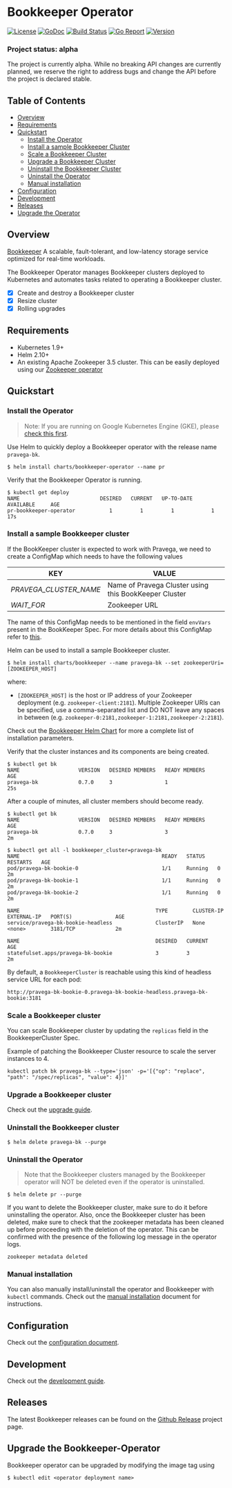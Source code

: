 # Bookkeeper Operator

 [![License](https://img.shields.io/badge/License-Apache%202.0-blue.svg)](https://opensource.org/licenses/Apache-2.0) [![GoDoc](https://godoc.org/github.com/pravega/bookkeeper-operator?status.svg)](https://godoc.org/github.com/pravega/bookkeeper-operator) [![Build Status](https://travis-ci.org/pravega/bookkeeper-operator.svg?branch=master)](https://travis-ci.org/pravega/bookkeeper-operator) [![Go Report](https://goreportcard.com/badge/github.com/pravega/bookkeeper-operator)](https://goreportcard.com/report/github.com/pravega/bookkeeper-operator) [![Version](https://img.shields.io/github/release/pravega/bookkeeper-operator.svg)](https://github.com/pravega/bookkeeper-operator/releases)

### Project status: alpha

The project is currently alpha. While no breaking API changes are currently planned, we reserve the right to address bugs and change the API before the project is declared stable.

## Table of Contents

 * [Overview](#overview)
 * [Requirements](#requirements)
 * [Quickstart](#quickstart)    
    * [Install the Operator](#install-the-operator)
    * [Install a sample Bookkeeper Cluster](#install-a-sample-bookkeeper-cluster)
    * [Scale a Bookkeeper Cluster](#scale-a-bookkeeper-cluster)
    * [Upgrade a Bookkeeper Cluster](#upgrade-a-bookkeeper-cluster)
    * [Uninstall the Bookkeeper Cluster](#uninstall-the-bookkeeper-cluster)
    * [Uninstall the Operator](#uninstall-the-operator)
    * [Manual installation](#manual-installation)
 * [Configuration](#configuration)
 * [Development](#development)
* [Releases](#releases)
* [Upgrade the Operator](#upgrade-the-operator)

## Overview

[Bookkeeper](https://bookkeeper.apache.org/) A scalable, fault-tolerant, and low-latency storage service optimized for real-time workloads.

The Bookkeeper Operator manages Bookkeeper clusters deployed to Kubernetes and automates tasks related to operating a Bookkeeper cluster.

- [x] Create and destroy a Bookkeeper cluster
- [x] Resize cluster
- [x] Rolling upgrades

## Requirements

- Kubernetes 1.9+
- Helm 2.10+
- An existing Apache Zookeeper 3.5 cluster. This can be easily deployed using our [Zookeeper operator](https://github.com/pravega/zookeeper-operator)

## Quickstart

### Install the Operator

> Note: If you are running on Google Kubernetes Engine (GKE), please [check this first](doc/development.md#installation-on-google-kubernetes-engine).

Use Helm to quickly deploy a Bookkeeper operator with the release name `pravega-bk`.

```
$ helm install charts/bookkeeper-operator --name pr
```

Verify that the Bookkeeper Operator is running.

```
$ kubectl get deploy
NAME                          DESIRED   CURRENT   UP-TO-DATE   AVAILABLE     AGE
pr-bookkeeper-operator           1         1         1            1          17s
```

### Install a sample Bookkeeper cluster

If the BookKeeper cluster is expected to work with Pravega, we need to create a ConfigMap which needs to have the following values

| KEY | VALUE |
|---|---|
| *PRAVEGA_CLUSTER_NAME* | Name of Pravega Cluster using this BookKeeper Cluster |
| *WAIT_FOR* | Zookeeper URL |

The name of this ConfigMap needs to be mentioned in the field `envVars` present in the BookKeeper Spec. For more details about this ConfigMap refer to [this](doc/bookkeeper-options.md#bookkeeper-custom-configuration).

Helm can be used to install a sample Bookkeeper cluster.

```
$ helm install charts/bookkeeper --name pravega-bk --set zookeeperUri=[ZOOKEEPER_HOST]
```

where:

- `[ZOOKEEPER_HOST]` is the host or IP address of your Zookeeper deployment (e.g. `zookeeper-client:2181`). Multiple Zookeeper URIs can be specified, use a comma-separated list and DO NOT leave any spaces in between (e.g. `zookeeper-0:2181,zookeeper-1:2181,zookeeper-2:2181`).

Check out the [Bookkeeper Helm Chart](charts/bookkeeper) for more a complete list of installation parameters.

Verify that the cluster instances and its components are being created.

```
$ kubectl get bk
NAME                   VERSION   DESIRED MEMBERS   READY MEMBERS      AGE
pravega-bk             0.7.0     3                 1                  25s
```

After a couple of minutes, all cluster members should become ready.

```
$ kubectl get bk
NAME                   VERSION   DESIRED MEMBERS   READY MEMBERS     AGE
pravega-bk             0.7.0     3                 3                 2m
```

```
$ kubectl get all -l bookkeeper_cluster=pravega-bk
NAME                                              READY   STATUS    RESTARTS   AGE
pod/pravega-bk-bookie-0                           1/1     Running   0          2m
pod/pravega-bk-bookie-1                           1/1     Running   0          2m
pod/pravega-bk-bookie-2                           1/1     Running   0          2m

NAME                                            TYPE        CLUSTER-IP    EXTERNAL-IP   PORT(S)              AGE
service/pravega-bk-bookie-headless              ClusterIP   None          <none>        3181/TCP             2m

NAME                                            DESIRED   CURRENT     AGE
statefulset.apps/pravega-bk-bookie              3         3           2m
```

By default, a `BookkeeperCluster` is reachable using this kind of headless service URL for each pod:
```
http://pravega-bk-bookie-0.pravega-bk-bookie-headless.pravega-bk-bookie:3181
```

### Scale a Bookkeeper cluster

You can scale Bookkeeper cluster by updating the `replicas` field in the BookkeeperCluster Spec.

Example of patching the Bookkeeper Cluster resource to scale the server instances to 4.

```
kubectl patch bk pravega-bk --type='json' -p='[{"op": "replace", "path": "/spec/replicas", "value": 4}]'
```

### Upgrade a Bookkeeper cluster

Check out the [upgrade guide](doc/upgrade-cluster.md).

### Uninstall the Bookkeeper cluster

```
$ helm delete pravega-bk --purge
```

### Uninstall the Operator
> Note that the Bookkeeper clusters managed by the Bookkeeper operator will NOT be deleted even if the operator is uninstalled.

```
$ helm delete pr --purge
```
If you want to delete the Bookkeeper cluster, make sure to do it before uninstalling the operator. Also, once the Bookkeeper cluster has been deleted, make sure to check that the zookeeper metadata has been cleaned up before proceeding with the deletion of the operator. This can be confirmed with the presence of the following log message in the operator logs.

```
zookeeper metadata deleted
```

### Manual installation

You can also manually install/uninstall the operator and Bookkeeper with `kubectl` commands. Check out the [manual installation](doc/manual-installation.md) document for instructions.

## Configuration

Check out the [configuration document](doc/configuration.md).

## Development

Check out the [development guide](doc/development.md).

## Releases  

The latest Bookkeeper releases can be found on the [Github Release](https://github.com/pravega/bookkeeper-operator/releases) project page.

## Upgrade the Bookkeeper-Operator
Bookkeeper operator can be upgraded by modifying the image tag using
```
$ kubectl edit <operator deployment name>
```
